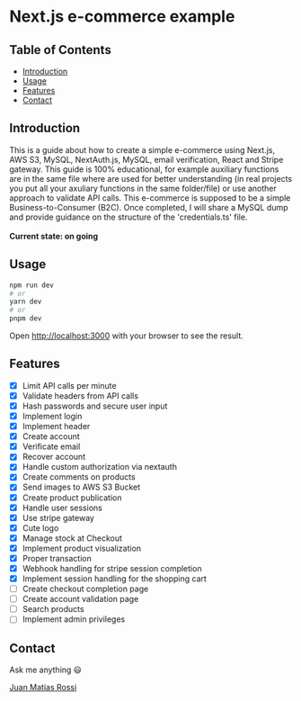 # Next.js e-commerce example

## Table of Contents

- [Introduction](#introduction)
- [Usage](#usage)
- [Features](#features)
- [Contact](#contact)

## Introduction

This is a guide about how to create a simple e-commerce using Next.js, AWS S3, MySQL, NextAuth.js, MySQL, email verification, React and Stripe gateway. This guide is 100% educational, for example auxiliary functions are in the same file where are used for better understanding (in real projects you put all your axuliary functions in the same folder/file) or use another approach to validate API calls. This e-commerce is supposed to be a simple Business-to-Consumer (B2C). Once completed, I will share a MySQL dump and provide guidance on the structure of the 'credentials.ts' file.
<br></br>
<b>Current state: on going</b>

## Usage

```bash
npm run dev
# or
yarn dev
# or
pnpm dev
```

Open [http://localhost:3000](http://localhost:3000) with your browser to see the result.

## Features

- [x] Limit API calls per minute
- [x] Validate headers from API calls
- [x] Hash passwords and secure user input
- [x] Implement login
- [x] Implement header
- [x] Create account
- [x] Verificate email
- [x] Recover account
- [x] Handle custom authorization via nextauth
- [x] Create comments on products
- [x] Send images to AWS S3 Bucket
- [x] Create product publication
- [x] Handle user sessions
- [x] Use stripe gateway
- [x] Cute logo
- [x] Manage stock at Checkout
- [x] Implement product visualization
- [x] Proper transaction
- [x] Webhook handling for stripe session completion
- [x] Implement session handling for the shopping cart
- [ ] Create checkout completion page
- [ ] Create account validation page
- [ ] Search products
- [ ] Implement admin privileges

## Contact

Ask me anything :smiley:

[Juan Matias Rossi](https://www.linkedin.com/in/jmrossi6/)
